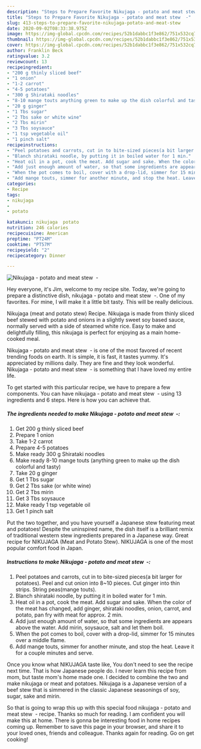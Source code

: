 ```yaml
---
description: "Steps to Prepare Favorite Nikujaga - potato and meat stew  -"
title: "Steps to Prepare Favorite Nikujaga - potato and meat stew  -"
slug: 413-steps-to-prepare-favorite-nikujaga-potato-and-meat-stew
date: 2020-09-02T08:33:38.975Z
image: https://img-global.cpcdn.com/recipes/52b1dabbc1f3e862/751x532cq70/nikujaga-potato-and-meat-stew-recipe-main-photo.jpg
thumbnail: https://img-global.cpcdn.com/recipes/52b1dabbc1f3e862/751x532cq70/nikujaga-potato-and-meat-stew-recipe-main-photo.jpg
cover: https://img-global.cpcdn.com/recipes/52b1dabbc1f3e862/751x532cq70/nikujaga-potato-and-meat-stew-recipe-main-photo.jpg
author: Franklin Beck
ratingvalue: 3.2
reviewcount: 13
recipeingredient:
- "200 g thinly sliced beef"
- "1 onion"
- "1-2 carrot"
- "4-5 potatoes"
- "300 g Shirataki noodles"
- "8-10 mange touts anything green to make up the dish colorful and tasty"
- "20 g ginger"
- "1 Tbs sugar"
- "2 Tbs sake or white wine"
- "2 Tbs mirin"
- "3 Tbs soysauce"
- "1 tsp vegetable oil"
- "1 pinch salt"
recipeinstructions:
- "Peel potatoes and carrots, cut in to bite-sized pieces(a bit larger for potatoes). Peel and cut onion into 8~10 pieces. Cut ginger into thin strips. String peas(mange touts)."
- "Blanch shirataki noodle, by putting it in boiled water for 1 min."
- "Heat oil in a pot, cook the meat. Add sugar and sake. When the color of the meat has changed, add ginger, shirataki noodles, onion, carrot, and potato, pan fry with meat for approx. 2 min."
- "Add just enough amount of water, so that some ingredients are appears above the water. Add mirin, soysauce, salt and let them boil."
- "When the pot comes to boil, cover with a drop-lid, simmer for 15 minutes over a middle flame."
- "Add mange touts, simmer for another minute, and stop the heat. Leave it for a couple minutes and serve."
categories:
- Recipe
tags:
- nikujaga
- 
- potato

katakunci: nikujaga  potato 
nutrition: 246 calories
recipecuisine: American
preptime: "PT24M"
cooktime: "PT57M"
recipeyield: "2"
recipecategory: Dinner

---
```



![Nikujaga - potato and meat stew  -](https://img-global.cpcdn.com/recipes/52b1dabbc1f3e862/751x532cq70/nikujaga-potato-and-meat-stew-recipe-main-photo.jpg)

Hey everyone, it's Jim, welcome to my recipe site. Today, we're going to prepare a distinctive dish, nikujaga - potato and meat stew  -. One of my favorites. For mine, I will make it a little bit tasty. This will be really delicious.

Nikujaga (meat and potato stew) Recipe. Nikujaga is made from thinly sliced beef stewed with potato and onions in a slightly sweet soy based sauce, normally served with a side of steamed white rice. Easy to make and delightfully filling, this nikujaga is perfect for enjoying as a main home-cooked meal.

Nikujaga - potato and meat stew  - is one of the most favored of recent trending foods on earth. It is simple, it is fast, it tastes yummy. It's appreciated by millions daily. They are fine and they look wonderful. Nikujaga - potato and meat stew  - is something that I have loved my entire life.


To get started with this particular recipe, we have to prepare a few components. You can have nikujaga - potato and meat stew  - using 13 ingredients and 6 steps. Here is how you can achieve that.

<!--inarticleads1-->

##### The ingredients needed to make Nikujaga - potato and meat stew  -:

1. Get 200 g thinly sliced beef
1. Prepare 1 onion
1. Take 1-2 carrot
1. Prepare 4-5 potatoes
1. Make ready 300 g Shirataki noodles
1. Make ready 8-10 mange touts (anything green to make up the dish colorful and tasty)
1. Take 20 g ginger
1. Get 1 Tbs sugar
1. Get 2 Tbs sake (or white wine)
1. Get 2 Tbs mirin
1. Get 3 Tbs soysauce
1. Make ready 1 tsp vegetable oil
1. Get 1 pinch salt


Put the two together, and you have yourself a Japanese stew featuring meat and potatoes! Despite the uninspired name, the dish itself is a brilliant remix of traditional western stew ingredients prepared in a Japanese way. Great recipe for NIKUJAGA (Meat and Potato Stew). NIKUJAGA is one of the most popular comfort food in Japan. 

<!--inarticleads2-->

##### Instructions to make Nikujaga - potato and meat stew  -:

1. Peel potatoes and carrots, cut in to bite-sized pieces(a bit larger for potatoes). Peel and cut onion into 8~10 pieces. Cut ginger into thin strips. String peas(mange touts).
1. Blanch shirataki noodle, by putting it in boiled water for 1 min.
1. Heat oil in a pot, cook the meat. Add sugar and sake. When the color of the meat has changed, add ginger, shirataki noodles, onion, carrot, and potato, pan fry with meat for approx. 2 min.
1. Add just enough amount of water, so that some ingredients are appears above the water. Add mirin, soysauce, salt and let them boil.
1. When the pot comes to boil, cover with a drop-lid, simmer for 15 minutes over a middle flame.
1. Add mange touts, simmer for another minute, and stop the heat. Leave it for a couple minutes and serve.


Once you know what NIKUJAGA taste like, You don&#39;t need to see the recipe next time. That is how Japanese people do. I never learn this recipe from mom, but taste mom&#39;s home made one. I decided to combine the two and make nikujaga or meat and potatoes. Nikujaga is a Japanese version of a beef stew that is simmered in the classic Japanese seasonings of soy, sugar, sake and mirin. 

So that is going to wrap this up with this special food nikujaga - potato and meat stew  - recipe. Thanks so much for reading. I am confident you will make this at home. There is gonna be interesting food in home recipes coming up. Remember to save this page in your browser, and share it to your loved ones, friends and colleague. Thanks again for reading. Go on get cooking!
